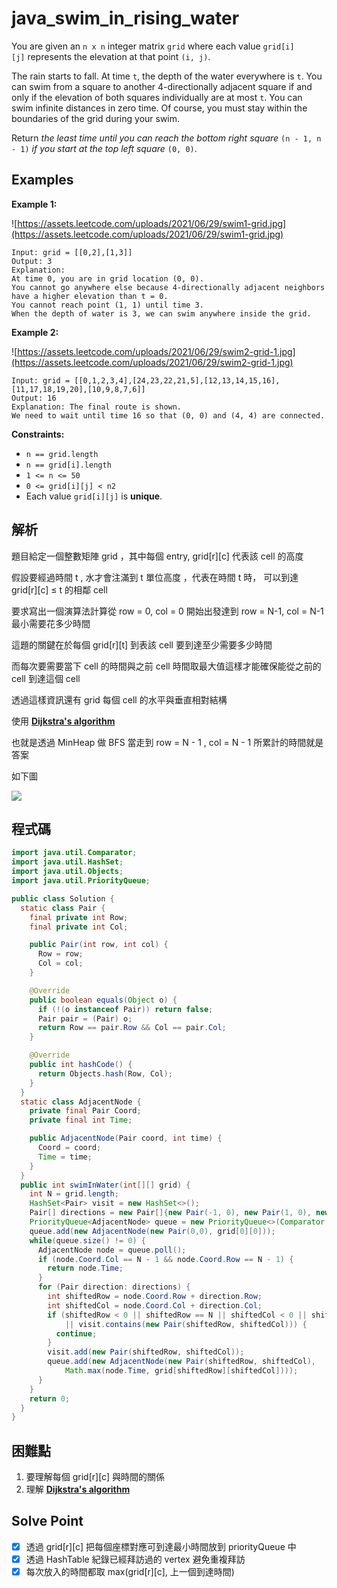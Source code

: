 # java_swim_in_rising_water

You are given an `n x n` integer matrix `grid` where each value `grid[i][j]` represents the elevation at that point `(i, j)`.

The rain starts to fall. At time `t`, the depth of the water everywhere is `t`. You can swim from a square to another 4-directionally adjacent square if and only if the elevation of both squares individually are at most `t`. You can swim infinite distances in zero time. Of course, you must stay within the boundaries of the grid during your swim.

Return *the least time until you can reach the bottom right square* `(n - 1, n - 1)` *if you start at the top left square* `(0, 0)`.

## Examples

**Example 1:**

![https://assets.leetcode.com/uploads/2021/06/29/swim1-grid.jpg](https://assets.leetcode.com/uploads/2021/06/29/swim1-grid.jpg)

```
Input: grid = [[0,2],[1,3]]
Output: 3
Explanation:
At time 0, you are in grid location (0, 0).
You cannot go anywhere else because 4-directionally adjacent neighbors have a higher elevation than t = 0.
You cannot reach point (1, 1) until time 3.
When the depth of water is 3, we can swim anywhere inside the grid.

```

**Example 2:**

![https://assets.leetcode.com/uploads/2021/06/29/swim2-grid-1.jpg](https://assets.leetcode.com/uploads/2021/06/29/swim2-grid-1.jpg)

```
Input: grid = [[0,1,2,3,4],[24,23,22,21,5],[12,13,14,15,16],[11,17,18,19,20],[10,9,8,7,6]]
Output: 16
Explanation: The final route is shown.
We need to wait until time 16 so that (0, 0) and (4, 4) are connected.

```

**Constraints:**

- `n == grid.length`
- `n == grid[i].length`
- `1 <= n <= 50`
- `0 <= grid[i][j] < n2`
- Each value `grid[i][j]` is **unique**.

## 解析

題目給定一個整數矩陣 grid ，其中每個 entry, grid[r][c] 代表該 cell 的高度

假設要經過時間 t , 水才會注滿到  t 單位高度 ，代表在時間 t 時， 可以到達 grid[r][c] ≤ t 的相鄰 cell

要求寫出一個演算法計算從 row = 0, col = 0 開始出發達到 row = N-1, col = N-1 最小需要花多少時間

這題的關鍵在於每個 grid[r][t] 到表該 cell 要到達至少需要多少時間

而每次要需要當下 cell 的時間與之前 cell 時間取最大值這樣才能確保能從之前的 cell 到達這個 cell

透過這樣資訊還有 grid 每個 cell 的水平與垂直相對結構

使用 **[Dijkstra's algorithm](https://en.wikipedia.org/wiki/Dijkstra%27s_algorithm)**

也就是透過 MinHeap 做 BFS 當走到 row = N - 1 , col = N - 1 所累計的時間就是答案

如下圖

![](https://i.imgur.com/OFUKJ7S.png)
## 程式碼
```java
import java.util.Comparator;
import java.util.HashSet;
import java.util.Objects;
import java.util.PriorityQueue;

public class Solution {
  static class Pair {
    final private int Row;
    final private int Col;

    public Pair(int row, int col) {
      Row = row;
      Col = col;
    }

    @Override
    public boolean equals(Object o) {
      if (!(o instanceof Pair)) return false;
      Pair pair = (Pair) o;
      return Row == pair.Row && Col == pair.Col;
    }

    @Override
    public int hashCode() {
      return Objects.hash(Row, Col);
    }
  }
  static class AdjacentNode {
    private final Pair Coord;
    private final int Time;

    public AdjacentNode(Pair coord, int time) {
      Coord = coord;
      Time = time;
    }
  }
  public int swimInWater(int[][] grid) {
    int N = grid.length;
    HashSet<Pair> visit = new HashSet<>();
    Pair[] directions = new Pair[]{new Pair(-1, 0), new Pair(1, 0), new Pair(0,-1), new Pair(0,1)};
    PriorityQueue<AdjacentNode> queue = new PriorityQueue<>(Comparator.comparingInt(a -> a.Time));
    queue.add(new AdjacentNode(new Pair(0,0), grid[0][0]));
    while(queue.size() != 0) {
      AdjacentNode node = queue.poll();
      if (node.Coord.Col == N - 1 && node.Coord.Row == N - 1) {
        return node.Time;
      }
      for (Pair direction: directions) {
        int shiftedRow = node.Coord.Row + direction.Row;
        int shiftedCol = node.Coord.Col + direction.Col;
        if (shiftedRow < 0 || shiftedRow == N || shiftedCol < 0 || shiftedCol == N
            || visit.contains(new Pair(shiftedRow, shiftedCol))) {
          continue;
        }
        visit.add(new Pair(shiftedRow, shiftedCol));
        queue.add(new AdjacentNode(new Pair(shiftedRow, shiftedCol),
            Math.max(node.Time, grid[shiftedRow][shiftedCol])));
      }
    }
    return 0;
  }
}

```
## 困難點

1. 要理解每個 grid[r][c] 與時間的關係
2. 理解 **[Dijkstra's algorithm](https://en.wikipedia.org/wiki/Dijkstra%27s_algorithm)**
## Solve Point

- [x]  透過 grid[r][c] 把每個座標對應可到達最小時間放到 priorityQueue 中
- [x]  透過 HashTable 紀錄已經拜訪過的 vertex 避免重複拜訪
- [x]  每次放入的時間都取 max(grid[r][c], 上一個到達時間)
